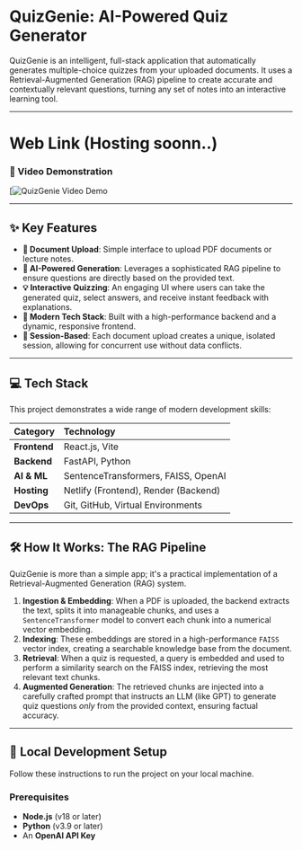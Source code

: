 #  QuizGenie: AI-Powered Quiz Generator

QuizGenie is an intelligent, full-stack application that automatically generates multiple-choice quizzes from your uploaded documents. It uses a Retrieval-Augmented Generation (RAG) pipeline to create accurate and contextually relevant questions, turning any set of notes into an interactive learning tool.

---
# Web Link (Hosting soonn..)

### 🎥 Video Demonstration

[![QuizGenie Video Demo](https://youtu.be/u3yZ1N0Izss)


---

## ✨ Key Features

* **📝 Document Upload**: Simple interface to upload PDF documents or lecture notes.
* **🧠 AI-Powered Generation**: Leverages a sophisticated RAG pipeline to ensure questions are directly based on the provided text.
* **💡 Interactive Quizzing**: An engaging UI where users can take the generated quiz, select answers, and receive instant feedback with explanations.
* **🎨 Modern Tech Stack**: Built with a high-performance backend and a dynamic, responsive frontend.
* **🚀 Session-Based**: Each document upload creates a unique, isolated session, allowing for concurrent use without data conflicts.

---
## 💻 Tech Stack

This project demonstrates a wide range of modern development skills:

| Category     | Technology                                |
| :----------- | :---------------------------------------- |
| **Frontend** | React.js, Vite                            |
| **Backend** | FastAPI, Python                           |
| **AI & ML** | SentenceTransformers, FAISS, OpenAI     |
| **Hosting** | Netlify (Frontend), Render (Backend)      |
| **DevOps** | Git, GitHub, Virtual Environments       |

---
## 🛠️ How It Works: The RAG Pipeline

QuizGenie is more than a simple app; it's a practical implementation of a Retrieval-Augmented Generation (RAG) system.

1.  **Ingestion & Embedding**: When a PDF is uploaded, the backend extracts the text, splits it into manageable chunks, and uses a `SentenceTransformer` model to convert each chunk into a numerical vector embedding.
2.  **Indexing**: These embeddings are stored in a high-performance `FAISS` vector index, creating a searchable knowledge base from the document.
3.  **Retrieval**: When a quiz is requested, a query is embedded and used to perform a similarity search on the FAISS index, retrieving the most relevant text chunks.
4.  **Augmented Generation**: The retrieved chunks are injected into a carefully crafted prompt that instructs an LLM (like GPT) to generate quiz questions *only* from the provided context, ensuring factual accuracy.

---
## 🚀 Local Development Setup

Follow these instructions to run the project on your local machine.

### **Prerequisites**

* **Node.js** (v18 or later)
* **Python** (v3.9 or later)
* An **OpenAI API Key**

